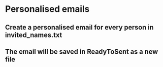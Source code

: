 # Personalised emails

## Create a personalised email for every person in invited_names.txt
## The email will be saved in ReadyToSent as a new file

